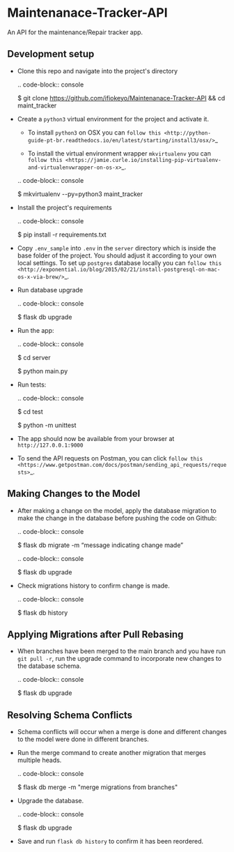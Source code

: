 Maintenanace-Tracker-API
========================

An API for the maintenance/Repair tracker app.


Development setup
-----------------

- Clone this repo and navigate into the project's directory

  .. code-block:: console

     $ git clone https://github.com/ifiokeyo/Maintenanace-Tracker-API && cd maint_tracker

- Create a ``python3`` virtual environment for the project and activate it.

  - To install ``python3`` on OSX you can
    `follow this <http://python-guide-pt-br.readthedocs.io/en/latest/starting/install3/osx/>`_

  - To install the virtual environment wrapper ``mkvirtualenv`` you can
    `follow this <https://jamie.curle.io/installing-pip-virtualenv-and-virtualenvwrapper-on-os-x>`_.

  .. code-block:: console

     $ mkvirtualenv --py=python3 maint_tracker

- Install the project's requirements

  .. code-block:: console

     $ pip install -r requirements.txt


- Copy ``.env_sample`` into ``.env`` in the ``server`` directory which is inside the base folder of the project.
  You should adjust it according to your own local settings. To set up
  ``postgres`` database locally you can
  `follow this <http://exponential.io/blog/2015/02/21/install-postgresql-on-mac-os-x-via-brew/>`_.

- Run database upgrade

  .. code-block:: console

     $ flask db upgrade

- Run the app:

  .. code-block:: console
  
     $ cd server

     $ python main.py

- Run tests:

  .. code-block:: console
  
     $ cd test

     $ python -m unittest


- The app should now be available from your browser at ``http://127.0.0.1:9000``

- To send the API requests on Postman, you can click `follow this <https://www.getpostman.com/docs/postman/sending_api_requests/requests>`_.

Making Changes to the Model
---------------------------

- After making a change on the model, apply the database migration to make the change in the database before pushing the code on Github:

  .. code-block:: console

     $ flask db migrate -m “message indicating change made”

  .. code-block:: console

     $ flask db upgrade

- Check migrations history to confirm change is made.

  .. code-block:: console

     $ flask db history

Applying Migrations after Pull Rebasing
---------------------------------------

- When branches have been merged to the main branch and you have run ```git pull -r```, run the upgrade command to incorporate new changes to the database schema.

  .. code-block:: console

     $ flask db upgrade

Resolving Schema Conflicts
--------------------------
- Schema conflicts will occur when a merge is done and different changes to the model were done in different branches.

- Run the merge command to create another migration that merges multiple heads.

  .. code-block:: console

     $ flask db merge -m "merge migrations from branches"

- Upgrade the database.

  .. code-block:: console

     $ flask db upgrade

- Save and run ```flask db history``` to confirm it has been reordered.

